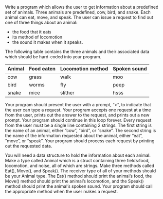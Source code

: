 
Write a program which allows the user to get information about a predefined set of animals. 
Three animals are predefined, cow, bird, and snake.
Each animal can eat, move, and speak. 
The user can issue a request to find out one of three things about an animal:
- the food that it eats 
- its method of locomotion
- the sound it makes when it speaks. 
   
The following table contains the three animals and their associated data which should be hard-coded into your program.

|  Animal |  Food eaten  |  Locomotion method | Spoken sound  |
|---|---|---|---| 
|cow|	grass|	walk|	    moo|
|bird|	worms|	fly	|      peep|
|snake|	mice|	slither |	hsss| 

Your program should present the user with a prompt, “>”,
to indicate that the user can type a request.
Your program accepts one request at a time from the user,
prints out the answer to the request, and prints out a new prompt.
Your program should continue in this loop forever. 
Every request from the user must be a single line containing 2 strings.
The first string is the name of an animal, either “cow”, “bird”, or “snake”.
The second string is the name of the information requested about the animal, either “eat”, “move”, or “speak”.
Your program should process each request by printing out the requested data.

You will need a data structure to hold the information about each animal. 
Make a type called Animal which is a struct containing three fields:food, locomotion, and noise, all of which are strings. 
Make three methods called Eat(), Move(), and Speak(). The receiver type of all of your methods should be your Animal type. The Eat() method should print the animal’s food, the Move() method should print the animal’s locomotion, and the Speak() method should print the animal’s spoken sound.
Your program should call the appropriate method when the user makes a request.


